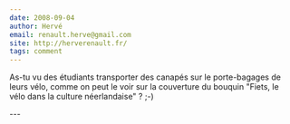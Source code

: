 ```yaml
---
date: 2008-09-04
author: Hervé
email: renault.herve@gmail.com
site: http://herverenault.fr/
tags: comment
---
```


<p>As-tu vu des étudiants transporter des canapés sur le porte-bagages de leurs vélo, comme on peut le voir sur la couverture du bouquin &quot;Fiets, le vélo dans la culture néerlandaise&quot; ? ;-)<br />
</p>
---